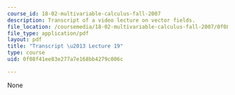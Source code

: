 ```yaml
---
course_id: 18-02-multivariable-calculus-fall-2007
description: Transcript of a video lecture on vector fields.
file_location: /coursemedia/18-02-multivariable-calculus-fall-2007/0f08f41ee83e277a7e168bb4279c006c_18_022007L19.pdf
file_type: application/pdf
layout: pdf
title: "Transcript \u2013 Lecture 19"
type: course
uid: 0f08f41ee83e277a7e168bb4279c006c

---
```

None